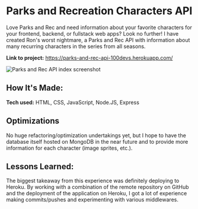 # Parks and Recreation Characters API
Love Parks and Rec and need information about your favorite characters for your frontend, backend, or fullstack web apps? Look no further! I have created Ron's worst nightmare, a Parks and Rec API with information about many recurring characters in the series from all seasons. 

**Link to project:** https://parks-and-rec-api-100devs.herokuapp.com/

![Parks and Rec API index screenshot](https://i.ibb.co/56xQ4jX/parksandrec-API.png)

## How It's Made:

**Tech used:** HTML, CSS, JavaScript, Node.JS, Express

## Optimizations

No huge refactoring/optimization undertakings yet, but I hope to have the database itself hosted on MongoDB in the near future and to provide more information for each character (image sprites, etc.).

## Lessons Learned:

The biggest takeaway from this experience was definitely deploying to Heroku. By working with a combination of the remote repository on GitHub and the deployment of the application on Heroku, I got a lot of experience making commits/pushes and experimenting with various middlewares. 
